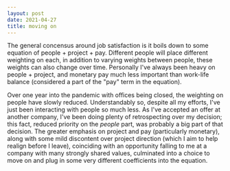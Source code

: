 ```yaml
---
layout: post
date: 2021-04-27
title: moving on
---
```

The general concensus around job satisfaction is it boils down to some equation of people + project + pay. Different people will place different weighting on each, in addition to varying weights between people, these weights can also change over time. Personally I've always been heavy on people + project, and monetary pay much less important than work-life balance (considered a part of the "pay" term in the equation).

Over one year into the pandemic with offices being closed, the weighting on people have slowly reduced. Understandably so, despite all my efforts, I've just been interacting with people so much less. As I've accepted an offer at another company, I've been doing plenty of retrospecting over my decision; this fact, reduced priority on the *people* part, was probably a big part of that decision. The greater emphasis on project and pay (particularly monetary), along with some mild discontent over project direction (which I aim to help realign before I leave), coinciding with an opportunity falling to me at a company with many strongly shared values, culminated into a choice to move on and plug in some very different coefficients into the equation.